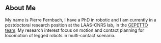 ## About Me

My name is Pierre Fernbach, I have a PhD in robotic and I am currently in a postdoctoral research position at the LAAS-CNRS lab, in the [GEPETTO team](http://projects.laas.fr/gepetto/index.php). 
My research interest focus on motion and contact planning for locomotion of legged robots in multi-contact scenario. 

